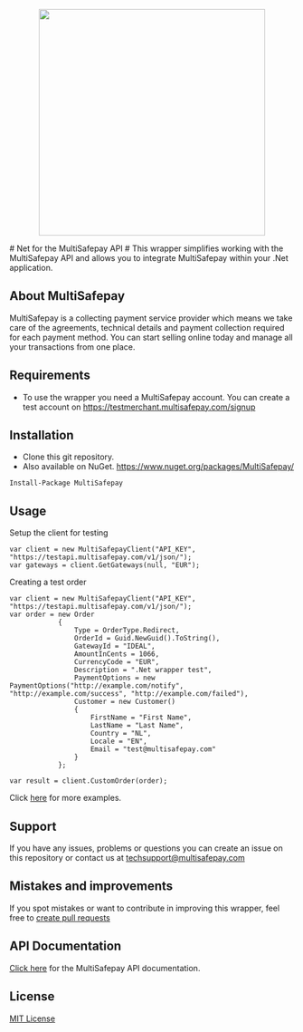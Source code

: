 <p align="center">
  <img src="https://www.multisafepay.com/img/multisafepaylogo.svg" width="400px" position="center">
</p>
# Net for the MultiSafepay API #
This wrapper simplifies working with the MultiSafepay API and allows you to integrate MultiSafepay within your .Net application.

## About MultiSafepay ##
MultiSafepay is a collecting payment service provider which means we take care of the agreements, technical details and payment collection required for each payment method. You can start selling online today and manage all your transactions from one place.

## Requirements
- To use the wrapper you need a MultiSafepay account. You can create a test account on https://testmerchant.multisafepay.com/signup

## Installation
- Clone this git repository.
- Also available on NuGet. https://www.nuget.org/packages/MultiSafepay/

```
Install-Package MultiSafepay
```

## Usage
Setup the client for testing
```
var client = new MultiSafepayClient("API_KEY", "https://testapi.multisafepay.com/v1/json/");
var gateways = client.GetGateways(null, "EUR");
```
Creating a test order
```
var client = new MultiSafepayClient("API_KEY", "https://testapi.multisafepay.com/v1/json/");
var order = new Order
            {
                Type = OrderType.Redirect,
                OrderId = Guid.NewGuid().ToString(),
                GatewayId = "IDEAL",
                AmountInCents = 1066,
                CurrencyCode = "EUR",
                Description = ".Net wrapper test",
                PaymentOptions = new PaymentOptions("http://example.com/notify", "http://example.com/success", "http://example.com/failed"),
                Customer = new Customer()
                {
                    FirstName = "First Name",
                    LastName = "Last Name",
                    Country = "NL",
                    Locale = "EN",
                    Email = "test@multisafepay.com"
                }
            };

var result = client.CustomOrder(order);
```
Click [here](https://github.com/MultiSafepay/.Net/tree/master/Tests/MultiSafepay.IntegrationTests) for more examples.

## Support
If you have any issues, problems or questions you can create an issue on this repository or contact us at <a href="mailto:techsupport@multisafepay.com">techsupport@multisafepay.com</a>

## Mistakes and improvements 
If you spot mistakes or want to contribute in improving this wrapper, feel free to [create pull requests](https://github.com/MultiSafepay/.Net/pulls)

## API Documentation
[Click here](https://docs.multisafepay.com/api/) for the MultiSafepay API documentation.

## License
[MIT License](https://github.com/MultiSafepay/.Net/blob/master/LICENSE)